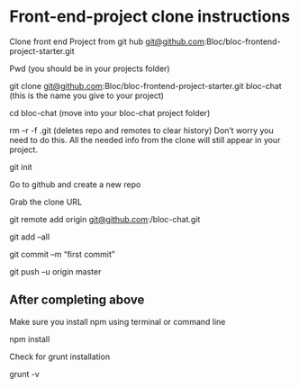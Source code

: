 # Front-end-project clone instructions

Clone front end Project from git hub     git@github.com:Bloc/bloc-frontend-project-starter.git

Pwd  (you should be in your projects folder)

git clone     git@github.com:Bloc/bloc-frontend-project-starter.git bloc-chat (this is the name you give to your project)

cd bloc-chat (move into your bloc-chat project folder)

rm –r -f .git   (deletes repo and remotes to clear history) Don’t worry you need to do this. All the needed info from the clone will still appear in your project. 

git init 

Go to github and create a new repo

Grab the clone URL 

git remote add origin git@github.com:<user name>/bloc-chat.git 

git add –all

git commit –m “first commit”

git push –u origin master


## After completing above

Make sure you install npm using terminal or command line

npm install

Check for grunt installation

grunt -v


